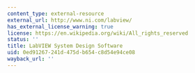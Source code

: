```yaml
---
content_type: external-resource
external_url: http://www.ni.com/labview/
has_external_license_warning: true
license: https://en.wikipedia.org/wiki/All_rights_reserved
status: ''
title: LabVIEW System Design Software
uid: 0ed91267-241d-475d-b654-c8d54e94ce08
wayback_url: ''
---
```

